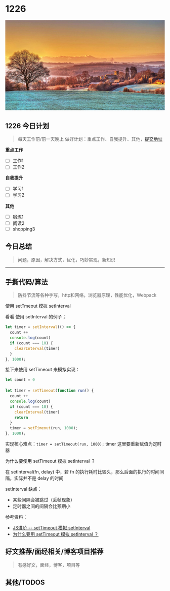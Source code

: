 
# 1226

![](./bg-imgs/1226.jpg)


## 1226 今日计划
> 每天工作前/前一天晚上 做好计划：重点工作、自我提升、其他，[提交地址](https://github.com/cuixiaorui/study-every-day/issues)

**重点工作**

- [ ] 工作1
- [ ] 工作2

**自我提升**

- [ ] 学习1
- [ ] 学习2

**其他**

- [ ] 锻炼1
- [ ] 阅读2
- [ ] shopping3

## 今日总结
> 问题，原因，解决方式，优化，巧妙实现，新知识



---



## 手撕代码/算法
> 防抖节流等各种手写，http和网络，浏览器原理，性能优化，Webpack

使用 setTmeout 模拟 setInterval


看看 使用 setInterval 的例子；

```js
let timer = setInterval(() => {
  count ++
  console.log(count)
  if (count === 10) {
    clearInterval(timer)
  }
}, 1000);
```

接下来使用 setTimeout 来模拟实现：

```js
let count = 0

let timer = setTimeout(function run() {
  count ++
  console.log(count)
  if (count === 10) {
    clearInterval(timer)
    return
  }
  timer = setTimeout(run, 1000);
}, 1000);

```

实现核心难点：`timer = setTimeout(run, 1000);` timer 这里要重新赋值为定时器



为什么要使用 setTimeout 模拟 setInterval ？

在 setInterval(fn, delay) 中，若 fn 的执行耗时比较久，那么后面的执行的时间间隔，实际并不是 delay 的时间

setInterval 缺点：

- 某些间隔会被跳过（丢帧现象）
- 定时器之间的间隔会比预期小


参考资料：

- [JS进阶 -- setTimeout 模拟 setInterval](https://www.jianshu.com/p/a3910f0628ce)
- [为什么要用 setTimeout 模拟 setInterval ？](https://segmentfault.com/a/1190000038829248)

## 好文推荐/面经相关/博客项目推荐
> 有感好文，面经，博客，项目等


## 其他/TODOS